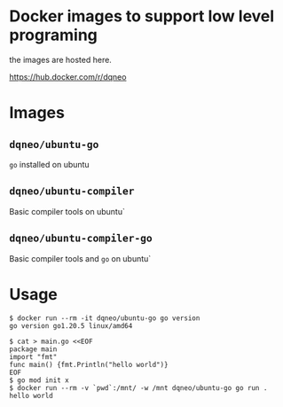 # Docker images to support low level programing

the images are hosted here.

https://hub.docker.com/r/dqneo

# Images

## `dqneo/ubuntu-go`

`go` installed on ubuntu

## `dqneo/ubuntu-compiler`

Basic compiler tools on ubuntu`

## `dqneo/ubuntu-compiler-go`

Basic compiler tools and `go` on ubuntu`

# Usage

```
$ docker run --rm -it dqneo/ubuntu-go go version
go version go1.20.5 linux/amd64
```

```
$ cat > main.go <<EOF                                                                                
package main
import "fmt"
func main() {fmt.Println("hello world")}
EOF
$ go mod init x
$ docker run --rm -v `pwd`:/mnt/ -w /mnt dqneo/ubuntu-go go run .
hello world
```
